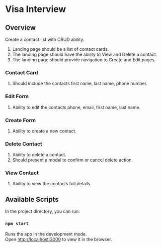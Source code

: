 # Visa Interview

## Overview
Create a contact list with CRUD ability. 

1. Landing page should be a list of contact cards. 
2. The landing page should have the ability to View and Delete a contact.
3. The landing page should provide navigation to Create and Edit pages.

### Contact Card
1. Should include the contacts first name, last name, phone number.

### Edit Form
1. Ability to edit the contacts phone, email, first name, last name.

### Create Form
1. Ability to create a new contact.

### Delete Contact
1. Ability to delete a contact. 
2. Should present a modal to confirm or cancel delete action.

### View Contact
1. Ability to view the contacts full details.

## Available Scripts

In the project directory, you can run:

### `npm start`

Runs the app in the development mode.\
Open [http://localhost:3000](http://localhost:3000) to view it in the browser.

